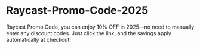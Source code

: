 # Raycast-Promo-Code-2025
 Raycast Promo Code, you can enjoy 10% OFF in 2025—no need to manually enter any discount codes. Just click the link, and the savings apply automatically at checkout!
